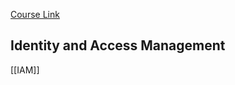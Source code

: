 [Course Link](https://www.educative.io/courses/aws-solutions-architect-associate/iam-policies)

## Identity and Access Management
[[IAM]]

